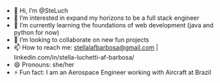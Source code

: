 - 👋 Hi, I’m @SteLuch
- 👀 I’m interested in expand my horizons to be a full stack engineer
- 🌱 I’m currently learning the foundations of web development (java and python for now)
- 💞️ I’m looking to collaborate on new fun projects
- 📫 How to reach me: stellalafbarbosa@gmail.com | linkedin.com/in/stella-luchetti-af-barbosa/
- 😄 Pronouns: she/her
- ⚡ Fun fact: I am an Aerospace Engineer working with Aircraft at Brazil

<!---
SteLuch/SteLuch is a ✨ special ✨ repository because its `README.md` (this file) appears on your GitHub profile.
You can click the Preview link to take a look at your changes.
--->
